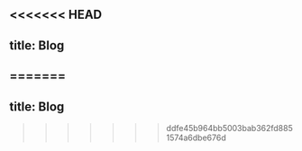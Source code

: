 <<<<<<< HEAD
---
title: Blog
---





=======
---
title: Blog
---





>>>>>>> ddfe45b964bb5003bab362fd8851574a6dbe676d
